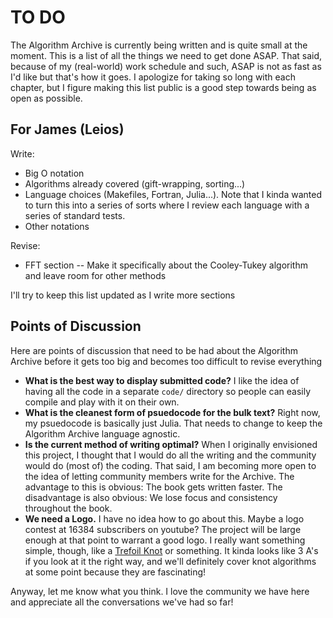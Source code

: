 # TO DO

The Algorithm Archive is currently being written and is quite small at the moment.
This is a list of all the things we need to get done ASAP.
That said, because of my (real-world) work schedule and such, ASAP is not as fast as I'd like but that's how it goes.
I apologize for taking so long with each chapter, but I figure making this list public is a good step towards being as open as possible.

## For James (Leios)

Write:

* Big O notation
* Algorithms already covered (gift-wrapping, sorting...)
* Language choices (Makefiles, Fortran, Julia...). Note that I kinda wanted to turn this into a series of sorts where I review each language with a series of standard tests.
* Other notations

Revise:
* FFT section -- Make it specifically about the Cooley-Tukey algorithm and leave room for other methods

I'll try to keep this list updated as I write more sections

## Points of Discussion

Here are points of discussion that need to be had about the Algorithm Archive before it gets too big and becomes too difficult to revise everything

* **What is the best way to display submitted code?** I like the idea of having all the code in a separate `code/` directory so people can easily compile and play with it on their own.
* **What is the cleanest form of psuedocode for the bulk text?** Right now, my psuedocode is basically just Julia. That needs to change to keep the Algorithm Archive language agnostic.
* **Is the current method of writing optimal?** When I originally envisioned this project, I thought that I would do all the writing and the community would do (most of) the coding. That said, I am becoming more open to the idea of letting community members write for the Archive. The advantage to this is obvious: The book gets written faster. The disadvantage is also obvious: We lose focus and consistency throughout the book. 
* **We need a Logo.**  I have no idea how to go about this. Maybe a logo contest at 16384 subscribers on youtube? The project will be large enough at that point to warrant a good logo. I really want something simple, though, like a [Trefoil Knot](https://en.wikipedia.org/wiki/Trefoil_knot#/media/File:Trefoil_knot_left.svg) or something. It kinda looks like 3 A's if you look at it the right way, and we'll definitely cover knot algorithms at some point because they are fascinating! 

Anyway, let me know what you think. I love the community we have here and appreciate all the conversations we've had so far!
